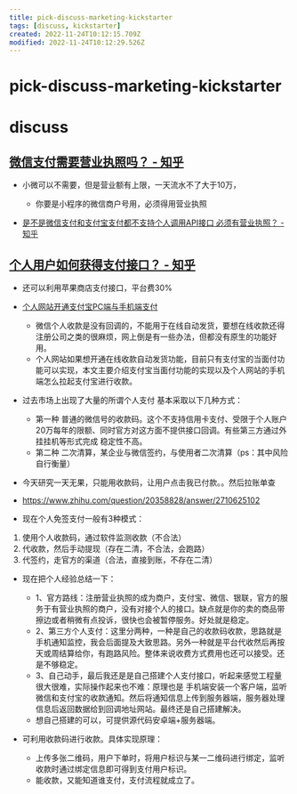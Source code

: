 ```yaml
---
title: pick-discuss-marketing-kickstarter
tags: [discuss, kickstarter]
created: 2022-11-24T10:12:15.709Z
modified: 2022-11-24T10:12:29.526Z
---
```


# pick-discuss-marketing-kickstarter

# discuss

## 

## 

## 

## [微信支付需要营业执照吗？ - 知乎](https://www.zhihu.com/question/517797619/answers/updated)

- 小微可以不需要，但是营业额有上限，一天流水不了大于10万，
  - 你要是小程序的微信商户号用，必须得用营业执照

- [是不是微信支付和支付宝支付都不支持个人调用API接口 必须有营业执照？ - 知乎](https://www.zhihu.com/question/439173664/answers/updated)

## [个人用户如何获得支付接口？ - 知乎](https://www.zhihu.com/question/20743642/answers/updated)

- 还可以利用苹果商店支付接口，平台费30%

- [个人网站开通支付宝PC端与手机端支付](http://xylsok.com/detail/init?resCode=1590229701426016257)
  - 微信个人收款是没有回调的，不能用于在线自动发货，要想在线收款还得注册公司之类的很麻烦，网上倒是有一些办法，但都没有原生的功能好用。
  - 个人网站如果想开通在线收款自动发货功能，目前只有支付宝的当面付功能可以实现，本文主要介绍支付宝当面付功能的实现以及个人网站的手机端怎么拉起支付宝进行收款。

- 过去市场上出现了大量的所谓个人支付 基本采取以下几种方式：
  - 第一种 普通的微信号的收款码。这个不支持信用卡支付、受限于个人账户20万每年的限额、同时官方对这方面不提供接口回调。有些第三方通过外挂挂机等形式完成 稳定性不高。
  - 第二种 二次清算，某企业与微信签约，与使用者二次清算（ps：其中风险自行衡量）

- 今天研究一天无果，只能用收款码，让用户点击我已付款。。然后拉账单查

- https://www.zhihu.com/question/20358828/answer/2710625102
- 现在个人免签支付一般有3种模式：
1. 使用个人收款码，通过软件监测收款（不合法）
2. 代收款，然后手动提现（存在二清，不合法，会跑路）
3. 代签约，走官方的渠道（合法，直接到账，不存在二清）

- 现在把个人经验总结一下：
  - 1、官方路线：注册营业执照的成为商户，支付宝、微信、银联，官方的服务于有营业执照的商户，没有对接个人的接口。缺点就是你的卖的商品带擦边或者稍微有点投诉，很快也会被暂停服务。好处就是稳定。
  - 2、第三方个人支付：这里分两种，一种是自己的收款码收款，思路就是手机通知监控，我会后面提及大致思路。另外一种就是平台代收然后再按天或周结算给你，有跑路风险。整体来说收费方式费用也还可以接受。还是不够稳定。
  - 3、自己动手，最后我还是是自己搭建个人支付接口，听起来感觉工程量很大很难，实际操作起来也不难：原理也是 手机端安装一个客户端，监听微信和支付宝的收款通知。然后将通知信息上传到服务器端，服务器处理信息后返回数据给到回调地址网站。最终还是自己搭建解决。
  - 想自己搭建的可以，可提供源代码安卓端+服务器端。

- 可利用收款码进行收款。具体实现原理：
  - 上传多张二维码，用户下单时，将用户标识与某一二维码进行绑定，监听收款时通过绑定信息即可得到支付用户标识。
  - 能收款，又能知道谁支付，支付流程就成立了。
